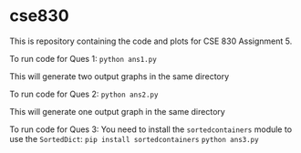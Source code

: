 # cse830

This is repository containing the code and plots for CSE 830 Assignment 5.

To run code for Ques 1:
`python ans1.py`

This will generate two output graphs in the same directory

To run code for Ques 2:
`python ans2.py`

This will generate one output graph in the same directory

To run code for Ques 3:
You need to install the `sortedcontainers` module to use the `SortedDict`:
`pip install sortedcontainers`
`python ans3.py`
